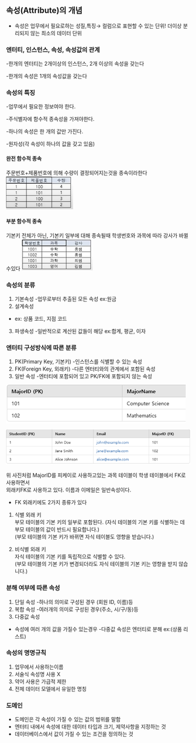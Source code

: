 ## 속성(Attribute)의 개념

- 속성은 업무에서 필요로하는 성질,특징→ 컬럼으로 표현할 수 있는 단위!
  더이상 분리되지 않는 최소의 데이터 단위

### 엔터티, 인스턴스, 속성, 속성값의 관계

-한개의 엔터티는 2개이상의 인스턴스, 2개 이상의 속성을 갖는다

-한개의 속성은 1개의 속성값을 갖는다

### 속성의 특징

-업무에서 필요한 정보여야 한다.

-주식별자에 함수적 종속성을 가져야한다.

-하나의 속성은 한 개의 값만 가진다.

-원자성(각 속성이 하나의 값을 갖고 있음)

#### 완전 함수적 종속

주문번호+제품번호에 의해 수량이 결정되어지는것을 종속이라한다
![sqd완전 함수적 종속.png](SQLDimg%2Fsqd%EC%99%84%EC%A0%84%20%ED%95%A8%EC%88%98%EC%A0%81%20%EC%A2%85%EC%86%8D.png)

#### 부분 함수적 종속

기본키 전체가 아닌, 기본키 일부에 대해 종속될때 학생번호와 과목에 따라 강사가 바뀔수있다
![sqld부분 함수적 종속.png](SQLDimg%2Fsqld%EB%B6%80%EB%B6%84%20%ED%95%A8%EC%88%98%EC%A0%81%20%EC%A2%85%EC%86%8D.png)


### 속성의 분류

1. 기본속성
   -업무로부터 추출된 모든 속성
   ex:원금
2. 설계속성
-  ex: 상품 코드, 지점 코드
3. 파생속성
   -일반적으로 계산된 값들이 해당
   ex:합계, 평균, 이자

### 엔터티 구성방식에 따른 분류

1. PK(Primary Key, 기본키)
   -인스턴스를 식별할 수 있는 속성
2. FK(Foreign Key, 외래키)
   -다른 엔터티와의 관계에서 포함된 속성
3. 일반 속성
   -엔터티에 포함되어 있고 PK/FK에 포함되지 않는 속성

![sqld_PK_FK(2).png](SQLDimg%2Fsqld_PK_FK%282%29.png)

![sqld_PK_FK.png](SQLDimg%2Fsqld_PK_FK.png)

위 사진처럼 MajorID를 피케이로 사용하고있는 과목 테이블이 학생 테이블에서 FK로 사용하면서       
외래키FK로 사용하고 있다. 이름과 이메일은 일반속성이다.

- FK 외래키에도 2가지 종류가 있다
1. 식별 외래 키    
   부모 테이블의 기본 키의 일부로 포함된다.
   (자식 테이블의 기본 키를 식별하는 데 부모 테이블의 값이 반드시 필요합니다.)   
   (부모 테이블의 기본 키가 바뀌면 자식 테이블도 영향을 받습니다.)

2. 비식별 외래 키   
   자식 테이블의 기본 키를 독립적으로 식별할 수 있다.    
   (부모 테이블의 기본 키가 변경되더라도 자식 테이블의 기본 키는 영향을 받지 않습니다.)

### 분해 여부에 따른 속성

1. 단일 속성
   -하나의 의미로 구성된 경우 (회원 ID, 이름)등
2. 복합 속성
   -여러개의 의미로 구성된 경우(주소, 시/구/동)등
3. 다중값 속성
- 속성에 여러 개의 값을 가질수 있는경우
  -다중값 속성은 엔터티로 분해 ex:(상품 리스트)

### 속성의 명명규칙

1. 업무에서 사용하는이름
2. 서술식 속성명 사용 X
3. 약어 사용은 가급적 제한
4. 전체 데이터 모델에서 유일한 명칭

### 도메인

- 도메인은 각 속성이 가질 수 있는 값의 범위를 말함
- 엔터티 내에서 속성에 대한 데이터 타입과 크기, 제약사항을 지정하는 것
- 데이터베이스에서 값이 가질 수 있는 조건을 정의하는 것
